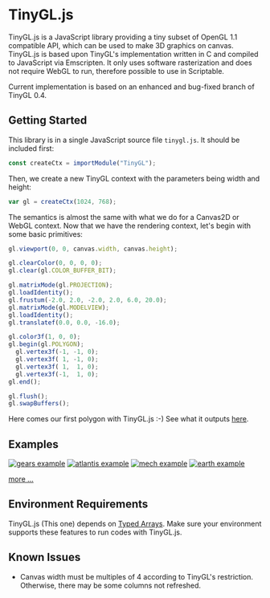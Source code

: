 TinyGL.js
=========

TinyGL.js is a JavaScript library providing a tiny subset of OpenGL 1.1 compatible API, which can be used to make 3D graphics on canvas. TinyGL.js is based upon TinyGL's implementation written in C and compiled to JavaScript via Emscripten. It only uses software rasterization and does not require WebGL to run, therefore possible to use in Scriptable.

Current implementation is based on an enhanced and bug-fixed branch of TinyGL 0.4.

Getting Started
---------------

This library is in a single JavaScript source file `tinygl.js`. It should be included first:

```js
const createCtx = importModule("TinyGL");
```

Then, we create a new TinyGL context with the parameters being width and height:

```js
var gl = createCtx(1024, 768);
```

The semantics is almost the same with what we do for a Canvas2D or WebGL context. Now that we have the rendering context, let's begin with some basic primitives:

```js
gl.viewport(0, 0, canvas.width, canvas.height);

gl.clearColor(0, 0, 0, 0);
gl.clear(gl.COLOR_BUFFER_BIT);

gl.matrixMode(gl.PROJECTION);
gl.loadIdentity();
gl.frustum(-2.0, 2.0, -2.0, 2.0, 6.0, 20.0);
gl.matrixMode(gl.MODELVIEW);
gl.loadIdentity();
gl.translatef(0.0, 0.0, -16.0);

gl.color3f(1, 0, 0);
gl.begin(gl.POLYGON);
  gl.vertex3f(-1, -1, 0);
  gl.vertex3f( 1, -1, 0);
  gl.vertex3f( 1,  1, 0);
  gl.vertex3f(-1,  1, 0);
gl.end();

gl.flush();
gl.swapBuffers();
```

Here comes our first polygon with TinyGL.js :-)  See what it outputs [here](http://humu2009.github.io/tinygl.js/examples/my_first_polygon.html).

Examples
--------

[![gears example](http://humu2009.github.io/tinygl.js/screenshots/gears.jpg)](http://humu2009.github.io/tinygl.js/examples/gears.html)
[![atlantis example](http://humu2009.github.io/tinygl.js/screenshots/atlantis.jpg)](http://humu2009.github.io/tinygl.js/examples/atlantis.html)
[![mech example](http://humu2009.github.io/tinygl.js/screenshots/mech.jpg)](http://humu2009.github.io/tinygl.js/examples/mech.html)
[![earth example](http://humu2009.github.io/tinygl.js/screenshots/earth.jpg)](http://humu2009.github.io/tinygl.js/examples/earth.html)

[more ...](https://github.com/humu2009/tinygl.js/wiki/Examples)

Environment Requirements
--------------------

TinyGL.js (This one) depends on [Typed Arrays](http://caniuse.com/#feat=typedarrays). Make sure your environment supports these features to run codes with TinyGL.js.

Known Issues
------------

* Canvas width must be multiples of 4 according to TinyGL's restriction. Otherwise, there may be some columns not refreshed.
